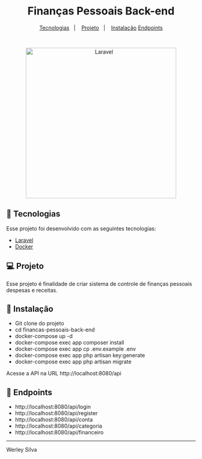 <h1 align="center">
    Finanças Pessoais Back-end 
</h1>

<p align="center">
  <a href="#-tecnologias">Tecnologias</a>&nbsp;&nbsp;&nbsp;|&nbsp;&nbsp;&nbsp;
  <a href="#-projeto">Projeto</a>&nbsp;&nbsp;&nbsp;|&nbsp;&nbsp;&nbsp;
  <a href="#-instalacao">Instalação</a>
  <a href="#-endpoints">Endpoints</a>
</p>

<br>

<p align="center">
  <img alt="Laravel" src="https://raw.githubusercontent.com/laravel/art/master/logo-lockup/5%20SVG/2%20CMYK/1%20Full%20Color/laravel-logolockup-cmyk-red.svg" width="400">
</p>

## 🚀 Tecnologias

Esse projeto foi desenvolvido com as seguintes tecnologias:

- [Laravel](https://laravel.com/)
- [Docker](https://www.docker.com/)
## 💻 Projeto

Esse projeto é finalidade de criar sistema de controle de finanças pessoais despesas e receitas. 

## 🔖 Instalação

- Git clone do projeto 
- cd financas-pessoais-back-end 
- docker-compose up -d 
- docker-compose exec app composer install 
- docker-compose exec app cp .env.example .env 
- docker-compose exec app php artisan key:generate 
- docker-compose exec app php artisan migrate 

Acesse a API na URL http://localhost:8080/api 

## 🔖 Endpoints 

- http://localhost:8080/api/login 
- http://localhost:8080/api/register 
- http://localhost:8080/api/conta
- http://localhost:8080/api/categoria
- http://localhost:8080/api/financeiro 

---

Werley Silva